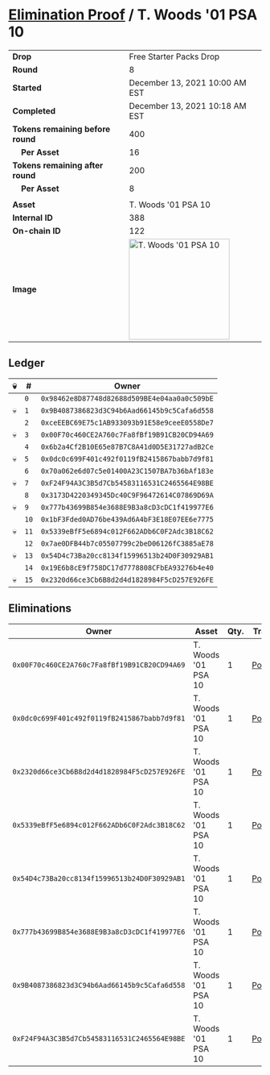# [Elimination Proof](./readme.md) / T. Woods &#039;01 PSA 10

|||
|---|---|
| **Drop** | Free Starter Packs Drop |
| **Round** | 8 |
| **Started** | December 13, 2021 10:00 AM EST |
| **Completed** | December 13, 2021 10:18 AM EST |
| **Tokens remaining before round** | 400 |
| **&nbsp;&nbsp;&nbsp;&nbsp;Per Asset** | 16 |
| **Tokens remaining after round** | 200 |
| **&nbsp;&nbsp;&nbsp;&nbsp;Per Asset** | 8 |
| | |
| **Asset** | T. Woods &#039;01 PSA 10 |
| **Internal ID** | 388 |
| **On-chain ID** | 122 |
| **Image** | <img src="https://tcdn.blokpax.com/95048cbb-7e8b-4602-b796-31301cac2a66/ba2d038cdc28573d89378deaa27ab2984d94f892f58e7d978eec950c4aa55bc4.jpg" height="200" alt="T. Woods &#039;01 PSA 10" /> |

## Ledger

| 💀 | # | Owner |
| --- | --- | --- |
|  | `0` | `0x98462e8D87748d82688d509BE4e04aa0a0c509bE` |
| 💀 | `1` | `0x9B4087386823d3C94b6Aad66145b9c5Cafa6d558` |
|  | `2` | `0xceEEBC69E75c1AB933093b91E58e9ceeE0558De7` |
| 💀 | `3` | `0x00F70c460CE2A760c7Fa8fBf19B91CB20CD94A69` |
|  | `4` | `0x6b2a4Cf2B10E65e87B7C8A41d0D5E31727adB2Ce` |
| 💀 | `5` | `0x0dc0c699F401c492f0119fB2415867babb7d9f81` |
|  | `6` | `0x70a062e6d07c5e01400A23C1507BA7b36bAf183e` |
| 💀 | `7` | `0xF24F94A3C3B5d7Cb54583116531C2465564E98BE` |
|  | `8` | `0x3173D4220349345Dc40C9F96472614C07869D69A` |
| 💀 | `9` | `0x777b43699B854e3688E9B3a8cD3cDC1f419977E6` |
|  | `10` | `0x1bF3Fded0AD76be439Ad6A4bF3E18E07EE6e7775` |
| 💀 | `11` | `0x5339eBfF5e6894c012F662ADb6C0F2Adc3B18C62` |
|  | `12` | `0x7ae0DFB44b7c05507799c2beD06126fC3885aE78` |
| 💀 | `13` | `0x54D4c73Ba20cc8134f15996513b24D0F30929AB1` |
|  | `14` | `0x19E6b8cE9f758DC17d7778808CFbEA93276b4e40` |
| 💀 | `15` | `0x2320d66ce3Cb6B8d2d4d1828984F5cD257E926FE` |


## Eliminations

| Owner | Asset | Qty. | Transaction |
| --- | --- | --- | --- |
| `0x00F70c460CE2A760c7Fa8fBf19B91CB20CD94A69` | T. Woods '01 PSA 10 | 1 | [Polygonscan](https://polygonscan.com/tx/0xaadd0f8a7e60587f4dcf3de1b7dfef44cf5f0a317fb5f3e20ea646fd49b652c3) |
| `0x0dc0c699F401c492f0119fB2415867babb7d9f81` | T. Woods '01 PSA 10 | 1 | [Polygonscan](https://polygonscan.com/tx/0xce1405945c65815d0f0c756784d22e06e21b88bc040547c39c806d685127e368) |
| `0x2320d66ce3Cb6B8d2d4d1828984F5cD257E926FE` | T. Woods '01 PSA 10 | 1 | [Polygonscan](https://polygonscan.com/tx/0xc3ce0a03792bcb251952dbe280a40c4126ae8e92fdb025b1ce3341a8fc3e8568) |
| `0x5339eBfF5e6894c012F662ADb6C0F2Adc3B18C62` | T. Woods '01 PSA 10 | 1 | [Polygonscan](https://polygonscan.com/tx/0x197f4da4f760d7da225646c6708450ceeb1b5a65f488a410d3e6008f208d86ad) |
| `0x54D4c73Ba20cc8134f15996513b24D0F30929AB1` | T. Woods '01 PSA 10 | 1 | [Polygonscan](https://polygonscan.com/tx/0xce76009d681852c2b2bd533274b86cde29e9838d6751fe166bc70cdf3662482c) |
| `0x777b43699B854e3688E9B3a8cD3cDC1f419977E6` | T. Woods '01 PSA 10 | 1 | [Polygonscan](https://polygonscan.com/tx/0xbb8c51bee8cc4b6e81ed6ece59d51278329491b812d624e41550853d63690c41) |
| `0x9B4087386823d3C94b6Aad66145b9c5Cafa6d558` | T. Woods '01 PSA 10 | 1 | [Polygonscan](https://polygonscan.com/tx/0xcd820b76011cf1f88e61ee187a611f4195fe5585c091090238da8fb74fdcef90) |
| `0xF24F94A3C3B5d7Cb54583116531C2465564E98BE` | T. Woods '01 PSA 10 | 1 | [Polygonscan](https://polygonscan.com/tx/0x1ab693bdc4647ee255dd91e2d4aee5330d22c153ec0ff81241c176479090deb0) |
